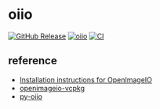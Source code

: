 # oiio

[![GitHub Release](https://img.shields.io/github/v/release/Glatzel/oiio)](https://github.com/Glatzel/oiio/releases/latest)
[![oiio](https://img.shields.io/github/v/release/AcademySoftwareFoundation/OpenImageIO?label=OpenColorIO)](https://github.com/AcademySoftwareFoundation/OpenImageIO)
[![CI](https://github.com/Glatzel/oiio/actions/workflows/ci.yml/badge.svg)](https://github.com/Glatzel/oiio/actions/workflows/ci.yml)

## reference

- [Installation instructions for OpenImageIO](https://github.com/AcademySoftwareFoundation/OpenImageIO/blob/main/INSTALL.md)
- [openimageio-vcpkg](https://github.com/microsoft/vcpkg/tree/master/ports/openimageio)
- [py-oiio](https://github.com/Correct-Syntax/py-oiio)

